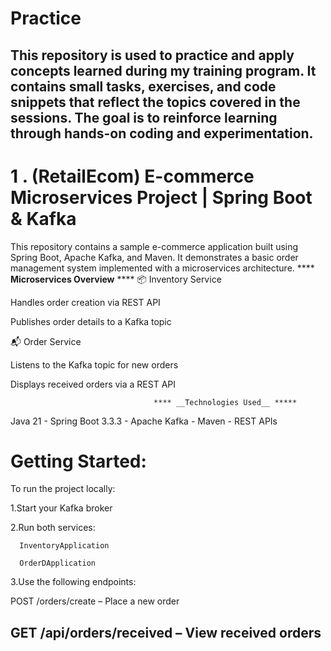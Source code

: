 # Practice
This repository is used to practice and apply concepts learned during my training program. It contains small tasks, exercises, and code snippets that reflect the topics covered in the sessions. The goal is to reinforce learning through hands-on coding and experimentation.
------------------------------------------------------------------------------------------------------------------------------------------------------------------------------------------
# 1 . (RetailEcom) E-commerce Microservices Project | Spring Boot & Kafka

This repository contains a sample e-commerce application built using Spring Boot, Apache Kafka, and Maven. It demonstrates a basic order management system implemented with a microservices architecture.
                             **** __Microservices Overview__ **** 
📦 Inventory Service

Handles order creation via REST API

Publishes order details to a Kafka topic

📬 Order Service

Listens to the Kafka topic for new orders

Displays received orders via a REST API

                                    **** __Technologies Used__ *****

Java 21 - Spring Boot 3.3.3 - Apache Kafka - Maven - REST APIs

# Getting Started:

To run the project locally:

1.Start your Kafka broker

2.Run both services:

      InventoryApplication

      OrderDApplication

3.Use the following endpoints:

POST /orders/create – Place a new order

GET /api/orders/received – View received orders
---------------------------------------------------------------------------------------------------------------------------------------------------------------------------
